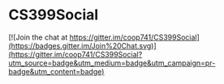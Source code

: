 # CS399Social

[![Join the chat at https://gitter.im/coop741/CS399Social](https://badges.gitter.im/Join%20Chat.svg)](https://gitter.im/coop741/CS399Social?utm_source=badge&utm_medium=badge&utm_campaign=pr-badge&utm_content=badge)
